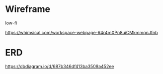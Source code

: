 # Wireframe

low-fi

https://whimsical.com/workspace-webpage-64r4mXPn8uiCMkmmqnJfnb

# ERD

https://dbdiagram.io/d/687b346df413ba3508a452ee